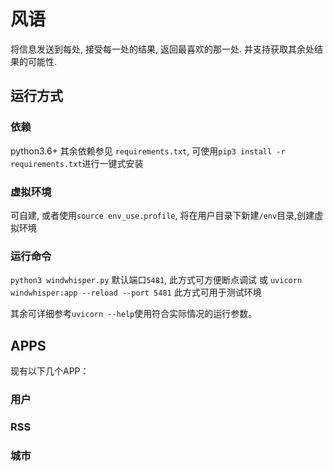 # 风语
将信息发送到每处, 接受每一处的结果, 返回最喜欢的那一处. 并支持获取其余处结果的可能性.

## 运行方式
### 依赖
python3.6+
其余依赖参见 `requirements.txt`, 可使用`pip3 install -r requirements.txt`进行一键式安装
### 虚拟环境
可自建, 或者使用`source env_use.profile`, 将在用户目录下新建`/env`目录,创建虚拟环境
### 运行命令
`python3 windwhisper.py` 默认端口`5481`, 此方式可方便断点调试
或
`uvicorn windwhisper:app --reload --port 5481` 此方式可用于测试环境

其余可详细参考`uvicorn --help`使用符合实际情况的运行参数。


## APPS
现有以下几个APP：
### 用户

### RSS

### 城市
